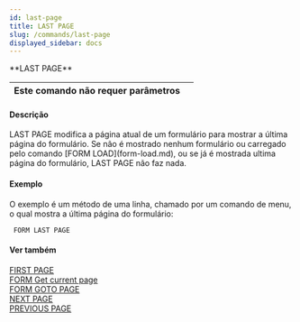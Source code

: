 ```yaml
---
id: last-page
title: LAST PAGE
slug: /commands/last-page
displayed_sidebar: docs
---
```


<!--REF #_command_.LAST PAGE.Syntax-->**LAST PAGE**<!-- END REF-->
<!--REF #_command_.LAST PAGE.Params-->
| Este comando não requer parâmetros |  |
| --- | --- |

<!-- END REF-->

#### Descrição 

<!--REF #_command_.LAST PAGE.Summary-->LAST PAGE modifica a página atual de um formulário para mostrar a última página do formulário.<!-- END REF--> Se não é mostrado nenhum formulário ou carregado pelo comando [FORM LOAD](form-load.md), ou se já é mostrada ultima página do formulário, LAST PAGE não faz nada.

#### Exemplo 

O exemplo é um método de uma linha, chamado por um comando de menu, o qual mostra a última página do formulário:

```4d
 FORM LAST PAGE
```

#### Ver também 

[FIRST PAGE](first-page.md)  
[FORM Get current page](form-get-current-page.md)  
[FORM GOTO PAGE](form-goto-page.md)  
[NEXT PAGE](next-page.md)  
[PREVIOUS PAGE](previous-page.md)  